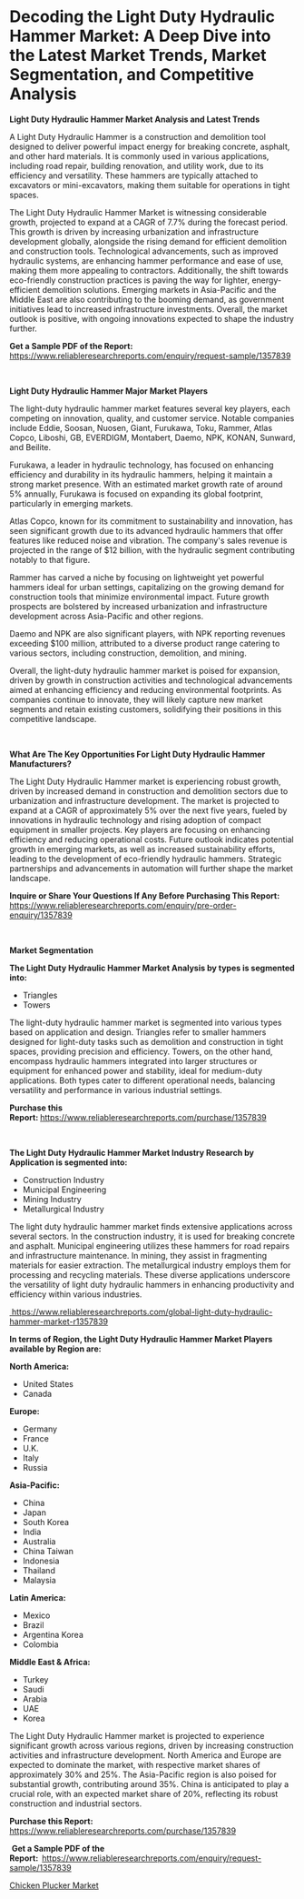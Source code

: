<p><h1>Decoding the Light Duty Hydraulic Hammer Market: A Deep Dive into the Latest Market Trends, Market Segmentation, and Competitive Analysis</h1></p><p><strong>Light Duty Hydraulic Hammer Market Analysis and Latest Trends</strong></p>
<p><p>A Light Duty Hydraulic Hammer is a construction and demolition tool designed to deliver powerful impact energy for breaking concrete, asphalt, and other hard materials. It is commonly used in various applications, including road repair, building renovation, and utility work, due to its efficiency and versatility. These hammers are typically attached to excavators or mini-excavators, making them suitable for operations in tight spaces.</p><p>The Light Duty Hydraulic Hammer Market is witnessing considerable growth, projected to expand at a CAGR of 7.7% during the forecast period. This growth is driven by increasing urbanization and infrastructure development globally, alongside the rising demand for efficient demolition and construction tools. Technological advancements, such as improved hydraulic systems, are enhancing hammer performance and ease of use, making them more appealing to contractors. Additionally, the shift towards eco-friendly construction practices is paving the way for lighter, energy-efficient demolition solutions. Emerging markets in Asia-Pacific and the Middle East are also contributing to the booming demand, as government initiatives lead to increased infrastructure investments. Overall, the market outlook is positive, with ongoing innovations expected to shape the industry further.</p></p>
<p><strong>Get a Sample PDF of the Report:&nbsp;</strong> <a href="https://www.reliableresearchreports.com/enquiry/request-sample/1357839?utm_campaign=3093&utm_medium=2&utm_source=Github&utm_content=ia&utm_term=11042025&utm_id=light-duty-hydraulic-hammer">https://www.reliableresearchreports.com/enquiry/request-sample/1357839</a></p>
<p>&nbsp;</p>
<p><strong>Light Duty Hydraulic Hammer Major Market Players</strong></p>
<p><p>The light-duty hydraulic hammer market features several key players, each competing on innovation, quality, and customer service. Notable companies include Eddie, Soosan, Nuosen, Giant, Furukawa, Toku, Rammer, Atlas Copco, Liboshi, GB, EVERDIGM, Montabert, Daemo, NPK, KONAN, Sunward, and Beilite. </p><p>Furukawa, a leader in hydraulic technology, has focused on enhancing efficiency and durability in its hydraulic hammers, helping it maintain a strong market presence. With an estimated market growth rate of around 5% annually, Furukawa is focused on expanding its global footprint, particularly in emerging markets.</p><p>Atlas Copco, known for its commitment to sustainability and innovation, has seen significant growth due to its advanced hydraulic hammers that offer features like reduced noise and vibration. The company's sales revenue is projected in the range of $12 billion, with the hydraulic segment contributing notably to that figure.</p><p>Rammer has carved a niche by focusing on lightweight yet powerful hammers ideal for urban settings, capitalizing on the growing demand for construction tools that minimize environmental impact. Future growth prospects are bolstered by increased urbanization and infrastructure development across Asia-Pacific and other regions.</p><p>Daemo and NPK are also significant players, with NPK reporting revenues exceeding $100 million, attributed to a diverse product range catering to various sectors, including construction, demolition, and mining.</p><p>Overall, the light-duty hydraulic hammer market is poised for expansion, driven by growth in construction activities and technological advancements aimed at enhancing efficiency and reducing environmental footprints. As companies continue to innovate, they will likely capture new market segments and retain existing customers, solidifying their positions in this competitive landscape.</p></p>
<p>&nbsp;</p>
<p><strong>What Are The Key Opportunities For Light Duty Hydraulic Hammer Manufacturers?</strong></p>
<p><p>The Light Duty Hydraulic Hammer market is experiencing robust growth, driven by increased demand in construction and demolition sectors due to urbanization and infrastructure development. The market is projected to expand at a CAGR of approximately 5% over the next five years, fueled by innovations in hydraulic technology and rising adoption of compact equipment in smaller projects. Key players are focusing on enhancing efficiency and reducing operational costs. Future outlook indicates potential growth in emerging markets, as well as increased sustainability efforts, leading to the development of eco-friendly hydraulic hammers. Strategic partnerships and advancements in automation will further shape the market landscape.</p></p>
<p><strong>Inquire or Share Your Questions If Any Before Purchasing This Report:</strong> <a href="https://www.reliableresearchreports.com/enquiry/pre-order-enquiry/1357839?utm_campaign=3093&utm_medium=2&utm_source=Github&utm_content=ia&utm_term=11042025&utm_id=light-duty-hydraulic-hammer">https://www.reliableresearchreports.com/enquiry/pre-order-enquiry/1357839</a></p>
<p>&nbsp;</p>
<p><strong>Market Segmentation</strong></p>
<p><strong>The Light Duty Hydraulic Hammer Market Analysis by types is segmented into:</strong></p>
<p><ul><li>Triangles</li><li>Towers</li></ul></p>
<p><p>The light-duty hydraulic hammer market is segmented into various types based on application and design. Triangles refer to smaller hammers designed for light-duty tasks such as demolition and construction in tight spaces, providing precision and efficiency. Towers, on the other hand, encompass hydraulic hammers integrated into larger structures or equipment for enhanced power and stability, ideal for medium-duty applications. Both types cater to different operational needs, balancing versatility and performance in various industrial settings.</p></p>
<p><strong>Purchase this Report:&nbsp;</strong><a href="https://www.reliableresearchreports.com/purchase/1357839?utm_campaign=3093&utm_medium=2&utm_source=Github&utm_content=ia&utm_term=11042025&utm_id=light-duty-hydraulic-hammer">https://www.reliableresearchreports.com/purchase/1357839</a></p>
<p>&nbsp;</p>
<p><strong>The Light Duty Hydraulic Hammer Market Industry Research by Application is segmented into:</strong></p>
<p><ul><li>Construction Industry</li><li>Municipal Engineering</li><li>Mining Industry</li><li>Metallurgical Industry</li></ul></p>
<p><p>The light duty hydraulic hammer market finds extensive applications across several sectors. In the construction industry, it is used for breaking concrete and asphalt. Municipal engineering utilizes these hammers for road repairs and infrastructure maintenance. In mining, they assist in fragmenting materials for easier extraction. The metallurgical industry employs them for processing and recycling materials. These diverse applications underscore the versatility of light duty hydraulic hammers in enhancing productivity and efficiency within various industries.</p></p>
<p><a href="https://www.reliableresearchreports.com/global-light-duty-hydraulic-hammer-market-r1357839?utm_campaign=3093&utm_medium=2&utm_source=Github&utm_content=ia&utm_term=11042025&utm_id=light-duty-hydraulic-hammer">&nbsp;https://www.reliableresearchreports.com/global-light-duty-hydraulic-hammer-market-r1357839</a></p>
<p><strong>In terms of Region, the Light Duty Hydraulic Hammer Market Players available by Region are:</strong></p>
<p>
    <p> <strong> North America: </strong>
        <ul>
            <li>United States</li>
            <li>Canada</li>
        </ul>
        </p> 
    <p> <strong> Europe: </strong>
        <ul>
            <li>Germany</li>
            <li>France</li>
            <li>U.K.</li>
            <li>Italy</li>
            <li>Russia</li>
        </ul>
        </p> 
    <p> <strong> Asia-Pacific: </strong>
        <ul>
            <li>China</li>
            <li>Japan</li>
            <li>South Korea</li>
            <li>India</li>
            <li>Australia</li>
            <li>China Taiwan</li>
            <li>Indonesia</li>
            <li>Thailand</li>
            <li>Malaysia</li>
        </ul>
        </p> 
    <p> <strong> Latin America: </strong>
        <ul>
            <li>Mexico</li>
            <li>Brazil</li>
            <li>Argentina Korea</li>
            <li>Colombia</li>
        </ul>
        </p> 
    <p> <strong> Middle East & Africa: </strong>
        <ul>
            <li>Turkey</li>
            <li>Saudi</li>
            <li>Arabia</li>
            <li>UAE</li>
            <li>Korea</li>
        </ul>
    </p>
    </p>
<p><p>The Light Duty Hydraulic Hammer market is projected to experience significant growth across various regions, driven by increasing construction activities and infrastructure development. North America and Europe are expected to dominate the market, with respective market shares of approximately 30% and 25%. The Asia-Pacific region is also poised for substantial growth, contributing around 35%. China is anticipated to play a crucial role, with an expected market share of 20%, reflecting its robust construction and industrial sectors.</p></p>
<p><strong>Purchase this Report: </strong><a href="https://www.reliableresearchreports.com/purchase/1357839?utm_campaign=3093&utm_medium=2&utm_source=Github&utm_content=ia&utm_term=11042025&utm_id=light-duty-hydraulic-hammer">https://www.reliableresearchreports.com/purchase/1357839</a></p>
<p>&nbsp;<strong>Get a Sample PDF of the Report:&nbsp;&nbsp;</strong><a href="https://www.reliableresearchreports.com/enquiry/request-sample/1357839?utm_campaign=3093&utm_medium=2&utm_source=Github&utm_content=ia&utm_term=11042025&utm_id=light-duty-hydraulic-hammer">https://www.reliableresearchreports.com/enquiry/request-sample/1357839</a></p>
<p><strong></strong></p>
<p><p><a href="https://github.com/chaturberville8181/Market-Research-Report-List-1/blob/main/chicken-plucker-market.md?utm_campaign=3093&utm_medium=2&utm_source=Github&utm_content=ia&utm_term=11042025&utm_id=light-duty-hydraulic-hammer">Chicken Plucker Market</a></p></p>